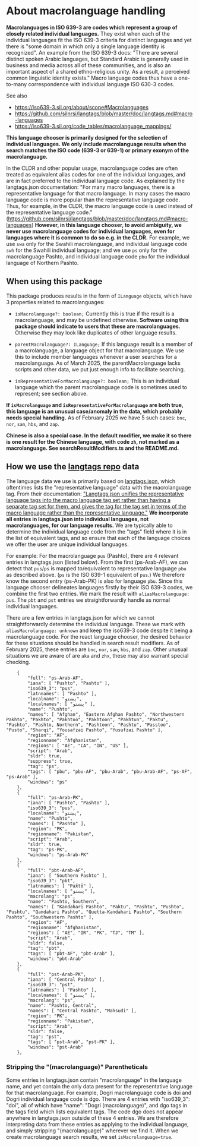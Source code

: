 # About macrolanguage handling

**Macrolanguages in ISO 639-3 are codes which represent a group of closely related individual languages.** They exist when each of the individual languages fit the ISO 639-3 criteria for distinct languages and yet there is "some domain in which only a single language identity is recognized". An example from the ISO 639-3 docs: "There are several distinct spoken Arabic languages, but Standard Arabic is generally used in business and media across all of these communities, and is also an important aspect of a shared ethno-religious unity. As a result, a perceived common linguistic identity exists." Macro language codes thus have a one-to-many correspondence with individual language ISO 630-3 codes.

See also

  <!-- - https://issues.bloomlibrary.org/youtrack/issue/BL-12657/Issues-with-macrolanguage-codes-in-the-language-picker -->

- https://iso639-3.sil.org/about/scope#Macrolanguages
- https://github.com/silnrsi/langtags/blob/master/doc/langtags.md#macro-languages
- https://iso639-3.sil.org/code_tables/macrolanguage_mappings/

**This language chooser is primarily designed for the selection of individual languages. We only include macrolanguage results when the search matches the ISO code (639-3 or 639-1) or primary exonym of the macrolanguage.**

In the CLDR and other popular usage, macrolanguage codes are often treated as equivalent alias codes for one of the individual languages, and are in fact preferred to the individual language code. As explained by the langtags.json documentation: "For many macro languages, there is a representative language for that macro language. In many cases the macro language code is more popular than the representative language code. Thus, for example, in the CLDR, the macro language code is used instead of the representative language code." (https://github.com/silnrsi/langtags/blob/master/doc/langtags.md#macro-languages) **However, in this language chooser, to avoid ambiguity, we never use macrolanguage codes for individual languages, even for languages where it is common to do so e.g. in the CLDR.** For example, we use `swa` only for the Swahili macrolanguage, and individual language code `swh` for the Swahili individual language; and we use `ps` only for the macrolanguage Pashto, and individual language code `pbu` for the individual language of Northern Pashto.

## When using this package

This package produces results in the form of `ILanguage` objects, which have 3 properties related to macrolanguages:

- `isMacrolanguage?: boolean;` Currently this is true if the result is a macrolanguage, and may be undefined otherwise. **Software using this package should indicate to users that these are macrolanguages.** Otherwise they may look like duplicates of other language results.

- `parentMacrolanguage?: ILanguage;` If this language result is a member of a macrolanguage, a language object for that macrolanguage. We use this to include member languages whenever a user searches for a macrolanguage. As of March 2025, the parentMacrolanguage lacks scripts and other data, we put just enough info to facilitate searching.

- `isRepresentativeForMacrolanguage?: boolean;` This is an individual language which the parent macrolanguage code is sometimes used to represent; see section above.

**If `isMacrolanguage` and `isRepresentativeForMacrolanguage` are both true, this language is an unusual case/anomaly in the data, which probably needs special handling.** As of February 2025 we have 5 such cases: `bnc`, `nor`, `san`, `hbs`, and `zap`.

**Chinese is also a special case. In the default modifier, we make it so there is one result for the Chinese language, with code `zh`, not marked as a macrolanguage. See searchResultModifiers.ts and the README.md.**

## How we use the [langtags repo](https://github.com/silnrsi/langtags/blob/master/doc/langtags.md) data

The language data we use is primarily based on [langtags.json](https://ldml.api.sil.org/langtags.json), which oftentimes lists the "representative language" data with the macrolanguage tag. From their documentation: ["Langtags.json unifies the representative language tags into the macro language tag set rather than having a separate tag set for them, and gives the tag for the tag set in terms of the macro language rather than the representative language."](https://github.com/silnrsi/langtags/blob/master/doc/langtags.md#macro-languages) **We incorporate all entries in langtags.json into individual languages, not macrolanguages, for our language results.** We are typically able to determine the individual language code from the "tags" field where it is in the list of equivalent tags, and so ensure that each of the language choices we offer the user are unique individual languages.

For example: For the macrolanguage `pus` (Pashto), there are 4 relevant entries in langtags.json (listed below). From the first (ps-Arab-AF), we can detect that `pus`/`ps` is mapped to/equivalent to representative language `pbu` as described above. (`ps` is the ISO 639-1 equivalent of `pus`.) We therefore know the second entry (ps-Arab-PK) is also for language `pbu`. Since this language chooser delineates languages firstly by their ISO 639-3 codes, we combine the first two entries. We mark the result with `aliasMacrolanguage: pus`. The `pbt` and `pst` entries we straightforwardly handle as normal individual languages.

There are a few entries in langtags.json for which we cannot straightforwardly determine the individual language. These we mark with `aliasMacrolanguage: unknown` and keep the iso639-3 code despite it being a macrolanguage code. For the react language chooser, the desired behavior for these situations should be handled in search result modifiers. As of February 2025, these entries are `bnc`, `nor`, `san`, `hbs`, and `zap`. Other unusual situations we are aware of are `aka` and `zhx`, these may also warrant special checking.

```
    {
        "full": "ps-Arab-AF",
        "iana": [ "Pushto", "Pashto" ],
        "iso639_3": "pus",
        "latnnames": [ "Pashto" ],
        "localname": "پښتو",
        "localnames": [ "پښتو" ],
        "name": "Pushto",
        "names": [ "Afghan", "Eastern Afghan Pashto", "Northwestern Pakhto", "Pakhto", "Pakhtoo", "Pakhtoon", "Pakhtun", "Paktu", "Pashto", "Pashto, Northern", "Pashtoon", "Pashtu", "Passtoo", "Pusto", "Sharqi", "Yousafzai Pashto", "Yusufzai Pashto" ],
        "region": "AF",
        "regionname": "Afghanistan",
        "regions": [ "AE", "CA", "IN", "US" ],
        "script": "Arab",
        "sldr": true,
        "suppress": true,
        "tag": "ps",
        "tags": [ "pbu", "pbu-AF", "pbu-Arab", "pbu-Arab-AF", "ps-AF", "ps-Arab" ],
        "windows": "ps"
    },
    {
        "full": "ps-Arab-PK",
        "iana": [ "Pushto", "Pashto" ],
        "iso639_3": "pus",
        "localname": "پښتو",
        "name": "Pushto",
        "names": [ "Pashto" ],
        "region": "PK",
        "regionname": "Pakistan",
        "script": "Arab",
        "sldr": true,
        "tag": "ps-PK",
        "windows": "ps-Arab-PK"
    },
    {
        "full": "pbt-Arab-AF",
        "iana": [ "Southern Pashto" ],
        "iso639_3": "pbt",
        "latnnames": [ "Pax̌tō" ],
        "localnames": [ "پښتو" ],
        "macrolang": "ps",
        "name": "Pashto, Southern",
        "names": [ "Kandahari Pashto", "Paktu", "Pashtu", "Pushto", "Pushtu", "Qandahari Pashto", "Quetta-Kandahari Pashto", "Southern Pashto", "Southwestern Pashto" ],
        "region": "AF",
        "regionname": "Afghanistan",
        "regions": [ "AE", "IR", "PK", "TJ", "TM" ],
        "script": "Arab",
        "sldr": false,
        "tag": "pbt",
        "tags": [ "pbt-AF", "pbt-Arab" ],
        "windows": "pbt-Arab"
    },
    {
        "full": "pst-Arab-PK",
        "iana": [ "Central Pashto" ],
        "iso639_3": "pst",
        "latnnames": [ "Pashto" ],
        "localnames": [ "پښتو" ],
        "macrolang": "ps",
        "name": "Pashto, Central",
        "names": [ "Central Pashto", "Mahsudi" ],
        "region": "PK",
        "regionname": "Pakistan",
        "script": "Arab",
        "sldr": false,
        "tag": "pst",
        "tags": [ "pst-Arab", "pst-PK" ],
        "windows": "pst-Arab"
    },
```

### Stripping the "(macrolanguage)" Parentheticals

Some entries in langtags.json contain "macrolanguage" in the language name, and yet contain the only data present for the representative language for that macrolanguage. For example, Dogri macrolanguage code is doi and Dogri individual language code is dgo. There are 4 entries with "iso639_3": "doi", all of which have "name": "Dogri (macrolanguage)", and dgo tags in the tags field which lists equivalent tags. The code dgo does not appear anywhere in langtags.json outside of these 4 entries. We are therefore interpreting data from these entries as applying to the individual language, and simply stripping "(macrolanguage)" wherever we find it. When we create macrolanguage search results, we set `isMacrolanguage=true`.

